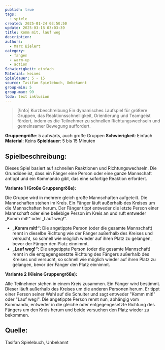 ```yaml
---
publish: true
tags:
  - spiele
created: 2025-01-24 03:50:50
update: 2025-03-18 03:03:39
title: Komm mit, lauf weg
description: 
authors:
  - Marc Bielert
category:
  - fangen
  - warm-up
  - action
Schwierigkeit: einfach
Material: keines
Spieldauer: 5 - 15
source: Tasifan Spielebuch, Unbekannt
group-min: 5
group-max: 99
todo: text inklusion
---
```


> [!info] Kurzbeschreibung
> Ein dynamisches Laufspiel für größere Gruppen, das Reaktionsschnelligkeit, Orientierung und Teamgeist fördert, indem es die Teilnehmer zu schnellen Richtungswechseln und gemeinsamer Bewegung auffordert.

**Gruppengröße**: 5 aufwärts, auch große Gruppen
**Schwierigkeit**: Einfach
**Material**: Keins
**Spieldauer**: 5 bis 15 Minuten

## **Spielbeschreibung**:

Dieses Spiel basiert auf schnellen Reaktionen und Richtungswechseln. Die Grundidee ist, dass ein Fänger eine Person oder eine ganze Mannschaft antippt und ein Kommando gibt, das eine sofortige Reaktion erfordert.

**Variante 1 (Große Gruppengröße):**

Die Gruppe wird in mehrere gleich große Mannschaften aufgeteilt. Die Mannschaften stehen im Kreis. Ein Fänger läuft außerhalb des Kreises um die Mannschaften herum. Der Fänger tippt entweder die letzte Person einer Mannschaft oder eine beliebige Person im Kreis an und ruft entweder „Komm mit!“ oder „Lauf weg!“.

*   **„Komm mit!“:** Die angetippte Person (oder die gesamte Mannschaft) rennt in dieselbe Richtung wie der Fänger außerhalb des Kreises und versucht, so schnell wie möglich wieder auf ihren Platz zu gelangen, bevor der Fänger den Platz einnimmt.
*   **„Lauf weg!“:** Die angetippte Person (oder die gesamte Mannschaft) rennt in die entgegengesetzte Richtung des Fängers außerhalb des Kreises und versucht, so schnell wie möglich wieder auf ihren Platz zu gelangen, bevor der Fänger den Platz einnimmt.

**Variante 2 (Kleine Gruppengröße):**

Alle Teilnehmer stehen in einem Kreis zusammen. Ein Fänger wird bestimmt. Dieser läuft außerhalb des Kreises um die anderen Personen herum. Er tippt einer Person seiner Wahl auf die Schulter und sagt entweder "Komm mit!" oder "Lauf weg!". Die angetippte Person rennt nun, abhängig vom Kommando, entweder in die gleiche oder entgegengesetzte Richtung des Fängers um den Kreis herum und beide versuchen den Platz wieder zu bekommen.

## **Quelle**:

Tasifan Spielebuch, Unbekannt

